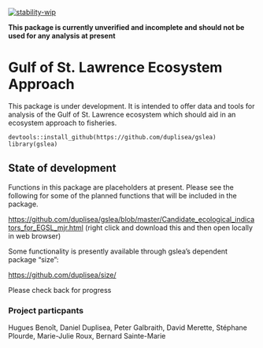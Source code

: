 [![stability-wip](https://img.shields.io/badge/stability-work_in_progress-lightgrey.svg)](https://github.com/orangemug/stability-badges)

**This package is currently unverified and incomplete and should not be
used for any analysis at present**

Gulf of St. Lawrence Ecosystem Approach
=======================================

This package is under development. It is intended to offer data and
tools for analysis of the Gulf of St. Lawrence ecosystem which should
aid in an ecosystem approach to fisheries.

    devtools::install_github(https://github.com/duplisea/gslea)
    library(gslea)

State of development
--------------------

Functions in this package are placeholders at present. Please see the
following for some of the planned functions that will be included in the
package.

<a href="https://github.com/duplisea/gslea/blob/master/Candidate_ecological_indicators_for_EGSL_mjr.html" class="uri">https://github.com/duplisea/gslea/blob/master/Candidate_ecological_indicators_for_EGSL_mjr.html</a>
(right click and download this and then open locally in web browser)

Some functionality is presently available through gslea’s dependent
package “size”:

<a href="https://github.com/duplisea/size/" class="uri">https://github.com/duplisea/size/</a>

Please check back for progress

### Project particpants

Hugues Benoît, Daniel Duplisea, Peter Galbraith, David Merette, Stéphane
Plourde, Marie-Julie Roux, Bernard Sainte-Marie
